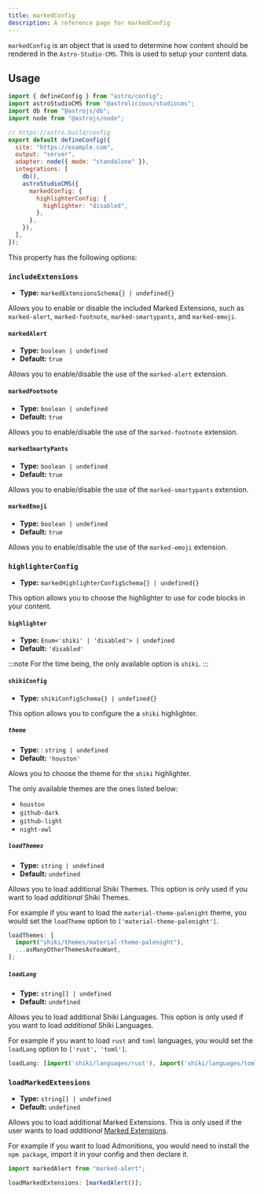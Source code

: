```yaml
---
title: markedConfig
description: A reference page for markedConfig
---
```


`markedConfig` is an object that is used to determine how content should be rendered in the `Astro-Studio-CMS`. This is used to setup your content data.

## Usage

```js title="astro.config.mjs"  {14-18}
import { defineConfig } from "astro/config";
import astroStudioCMS from "@astrolicious/studiocms";
import db from "@astrojs/db";
import node from "@astrojs/node";

// https://astro.build/config
export default defineConfig({
  site: "https://example.com",
  output: "server",
  adapter: node({ mode: "standalone" }),
  integrations: [
    db(),
    astroStudioCMS({
      markedConfig: {
        highlighterConfig: {
          highlighter: "disabled",
        },
      },
    }),
  ],
});
```

This property has the following options:

### `includeExtensions`

- **Type:** `markedExtensionsSchema{} | undefined{}`

Allows you to enable or disable the included Marked Extensions, such as `marked-alert`, `marked-footnote`, `marked-smartypants`, and `marked-emoji`.

#### `markedAlert`

- **Type:** `boolean | undefined`
- **Default:** `true`

Allows you to enable/disable the use of the `marked-alert` extension.

#### `markedFootnote`

- **Type:** `boolean | undefined`
- **Default:** `true`

Allows you to enable/disable the use of the `marked-footnote` extension.

#### `markedSmartyPants`

- **Type:** `boolean | undefined`
- **Default:** `true`

Allows you to enable/disable the use of the `marked-smartypants` extension.

#### `markedEmoji`

- **Type:** `boolean | undefined`
- **Default:** `true`

Allows you to enable/disable the use of the `marked-emoji` extension.

### `highlighterConfig`

- **Type:** `markedHighlighterConfigSchema{} | undefined{}`

This option allows you to choose the highlighter to use for code blocks in your content.

#### `highlighter`

- **Type:** `Enum<'shiki' | 'disabled'> | undefined`
- **Default:** `'disabled'`

:::note
For the time being, the only available option is `shiki`.
:::

#### `shikiConfig`

- **Type:** `shikiConfigSchema{} | undefined{}`

This option allows you to configure the a `shiki` highlighter.

##### `theme`

- **Type:** : `string | undefined`
- **Default:** `'houston'`

Alows you to choose the theme for the `shiki` highlighter.

The only available themes are the ones listed below:

- `houston`
- `github-dark`
- `github-light`
- `night-owl`

##### `loadThemes`

- **Type:** `string | undefined`
- **Default:** `undefined`

Allows you to load additional Shiki Themes. This option is only used if you want to load _additional_ Shiki Themes.

For example if you want to load the `material-theme-palenight` theme, you would set the `loadTheme` option to `['material-theme-palenight']`.

```ts
loadThemes: [
  import("shiki/themes/material-theme-palenight"),
  ...asManyOtherThemesAsYouWant,
];
```

##### `loadLang`

- **Type:** `string[] | undefined`
- **Default:** `undefined`

Allows you to load additional Shiki Languages. This option is only used if you want to load _additional_ Shiki Languages.

For example if you want to load `rust` and `toml` languages, you would set the `loadLang` option to `['rust', 'toml']`.

```ts
loadLang: [import('shiki/languages/rust'), import('shiki/languages/toml') ...asManyOtherLanguagesAsYouWant]
```

### `loadMarkedExtensions`

- **Type:** `string[] | undefined`
- **Default:** `undefined`

Allows you to load additional Marked Extensions. This is only used if the user wants to load _additional_ [Marked Extensions](https://marked.js.org/using_advanced#extensions).

For example if you want to load Admonitions, you would need to install the `npm package`, import it in your config and then declare it.

```ts
import markedAlert from "marked-alert";

loadMarkedExtensions: [markedAlert()];
```
